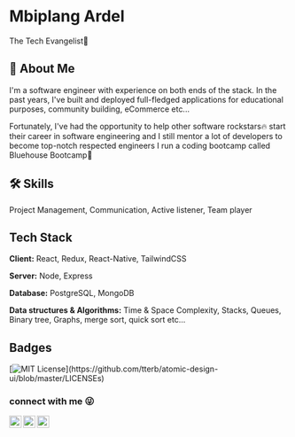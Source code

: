 
# Mbiplang Ardel

The Tech Evangelist👋


## 🚀 About Me
I'm a software engineer with experience on both ends of the stack. In the past years, 
I've built and deployed full-fledged applications for educational purposes, community building, eCommerce etc...


Fortunately, I've had the opportunity to help other software rockstars🔥 start their career in software engineering and I still mentor a lot of developers to become top-notch respected engineers
I run a coding bootcamp called Bluehouse Bootcamp🌱

<!-- ![Logo](https://www.bluehouseng.com/img/bluehouse.jpg) -->


## 🛠 Skills
Project Management, Communication, Active listener, Team player


## Tech Stack

**Client:** React, Redux, React-Native, TailwindCSS

**Server:** Node, Express

**Database:** PostgreSQL, MongoDB

**Data structures & Algorithms:** Time & Space Complexity, Stacks, Queues, Binary tree, Graphs, merge sort, quick sort etc...

## Badges

[![MIT License](https://img.shields.io/apm/l/atomic-design-ui.svg?)](https://github.com/tterb/atomic-design-ui/blob/master/LICENSEs)



### connect with me :stuck_out_tongue_winking_eye:

[<img align="left" alt="Mbiplang Ardel | Twitter" width="22px" src="https://cdn.jsdelivr.net/npm/simple-icons@v3/icons/twitter.svg" />][twitter]
[<img align="left" alt="Mbiplang Ardel | LinkedIn" width="22px" src="https://cdn.jsdelivr.net/npm/simple-icons@v3/icons/linkedin.svg" />][linkedin]
[<img align="left" alt="Mbiplang Ardel | Instagram" width="22px" src="https://cdn.jsdelivr.net/npm/simple-icons@v3/icons/instagram.svg" />][instagram]

[twitter]: https://twitter.com/jothamardel
[instagram]: https://instagram.com/jothamardel
[linkedin]: https://www.linkedin.com/in/mbiplang-ardel

<!--
**jothamardel/jothamardel** is a ✨ _special_ ✨ repository because its `README.md` (this file) appears on your GitHub profile.

Here are some ideas to get you started:


- 👯 I’m looking to collaborate on ...
- 🤔 I’m looking for help with ...
- 💬 Ask me about ...
- 📫 How to reach me: 
- 😄 Pronouns: ...
- ⚡ Fun fact: ...
-->
